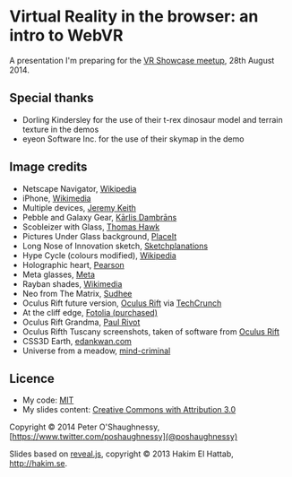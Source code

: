 # Virtual Reality in the browser: an intro to WebVR

A presentation I'm preparing for the [VR Showcase meetup](http://www.meetup.com/London-Oculus-Rift-VR-Developer-Meetup/events/199318062/), 28th August 2014.


## Special thanks

* Dorling Kindersley for the use of their t-rex dinosaur model and terrain texture in the demos
* eyeon Software Inc. for the use of their skymap in the demo


## Image credits

* Netscape Navigator, [Wikipedia](http://en.wikipedia.org/wiki/File:Netscape_Navigator.png)
* iPhone, [Wikimedia](http://upload.wikimedia.org/wikipedia/commons/6/62/A_White_iPhone_3G_displaying_virtual_keyboard_in_portrait_mode.jpg)
* Multiple devices, [Jeremy Keith](http://en.wikipedia.org/wiki/Digital_omnivore#mediaviewer/File:Cuddling_with_multiple_devices.jpg)
* Pebble and Galaxy Gear, [Kārlis Dambrāns](https://www.flickr.com/photos/janitors/10345415843/)
* Scobleizer with Glass, [Thomas Hawk](https://www.flickr.com/photos/thomashawk/14259298346)
* Pictures Under Glass background, [PlaceIt](https://placeit.net/)
* Long Nose of Innovation sketch, [Sketchplanations](http://www.sketchplanations.com/post/60700964916/the-long-nose-of-innovation-bill-buxton-i-love)
* Hype Cycle (colours modified), [Wikipedia](http://en.wikipedia.org/wiki/Hype_cycle)
* Holographic heart, [Pearson](http://youtu.be/yQRdIZR_LYY)
* Meta glasses, [Meta](http://www.spaceglasses.com)
* Rayban shades, [Wikimedia](http://upload.wikimedia.org/wikipedia/commons/4/4b/RayBanAviator.jpg)
* Neo from The Matrix, [Sudhee](http://www.flickr.com/photos/sudhee/82891943)
* Oculus Rift future version, [Oculus Rift](http://www.oculusvr.com/) via [TechCrunch](http://techcrunch.com/2013/12/12/oculus-vr-raises-75-million-to-help-bring-virtual-reality-goggles-to-the-masses/)
* At the cliff edge, [Fotolia (purchased)](http://www.fotolia.com)
* Oculus Rift Grandma, [Paul Rivot](http://youtu.be/pAC5SeNH8jw)
* Oculus Rifth Tuscany screenshots, taken of software from [Oculus Rift](http://www.oculusvr.com/)
* CSS3D Earth, [edankwan.com](http://www.edankwan.com/lab/css3dEarth)
* Universe from a meadow, [mind-criminal](http://mind-criminal.deviantart.com/art/Universe-From-a-Meadow-257284639)


## Licence

* My code: [MIT](LICENSE)
* My slides content: [Creative Commons with Attribution 3.0](https://creativecommons.org/licenses/by/3.0/)

Copyright © 2014 Peter O'Shaughnessy, [https://www.twitter.com/poshaughnessy](@poshaughnessy)

Slides based on [reveal.js](http://lab.hakim.se/reveal-js/), copyright © 2013 Hakim El Hattab, http://hakim.se.
